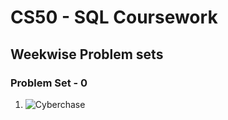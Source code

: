 # CS50 - SQL Coursework

## Weekwise Problem sets

### Problem Set - 0

1. ![**Cyberchase**](../Week-0/1-cyberchase/")
